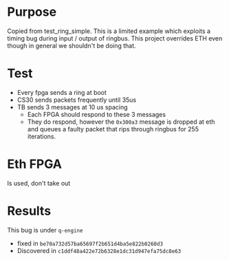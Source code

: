 # Purpose

Copied from test_ring_simple.  This is a limited example which exploits a timing bug during input / output of ringbus.  This project overrides ETH even though in general we shouldn't be doing that.

# Test
* Every fpga sends a ring at boot
* CS30 sends packets frequently until 35us
* TB sends 3 messages at 10 us spacing
  * Each FPGA should respond to these 3 messages
  * They do respond, however the `0x300a3` message is dropped at eth and queues a faulty packet that rips through ringbus for 255 iterations.

# Eth FPGA
Is used, don't take out

# Results
This bug is under `q-engine`
* fixed in `be70a732d57ba65697f2b651d4ba5e822b0260d3` 
* Discovered in `c1ddf48a422e72b6328e1dc31d947efa75dc8e63`
